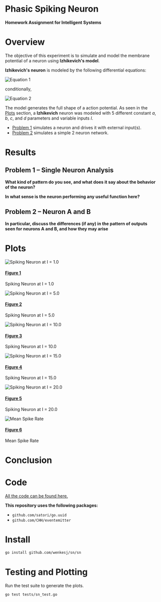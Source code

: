 # Phasic Spiking Neuron #
**Homework Assignment for Intelligent Systems**

# Overview #
The objective of this experiment is to simulate and model the membrane potential of a neuron using **Izhikevich's model**.

**Izhikevich's neuron** is modeled by the following differential equations:

![Equation 1](/assets/eq1.png)

conditionally,

![Equation 2](/assets/eq2.png)

The model generates the full shape of a action potential. As seen in the [Plots](#plots) section, a **Izhikevich** neuron was modeled with 5 different constant _a_, _b_, _c_, and _d_ parameters and variable inputs _I_.

+ [Problem 1](#problem-1-single-neuron-analysis) simulates a neuron and drives it with external input(s).
+ [Problem 2](#problem-2-neuron-a-and-b) simulates a simple 2 neuron network.

# Results #

## Problem 1 – Single Neuron Analysis ##

**What kind of pattern do you see, and what does it say about the behavior of the neuron?**

**In what sense is the neuron performing any useful function here?**

## Problem 2 – Neuron A and B ##

**In particular, discuss the differences (if any) in the pattern of outputs seen for neurons A and B, and how they may arise**

# Plots #
![Spiking Neuron at I = 1.0](/tests/plots/spiking-neuron-1.000000.png)

#### [Figure 1](#figure-1) ####
Spiking Neuron at I = 1.0

![Spiking Neuron at I = 5.0](/tests/plots/spiking-neuron-5.000000.png)

#### [Figure 2](#figure-2) ####
Spiking Neuron at I = 5.0

![Spiking Neuron at I = 10.0](/tests/plots/spiking-neuron-10.000000.png)

#### [Figure 3](#figure-3) ####
Spiking Neuron at I = 10.0

![Spiking Neuron at I = 15.0](/tests/plots/spiking-neuron-15.000000.png)

#### [Figure 4](#figure-4) ####
Spiking Neuron at I = 15.0

![Spiking Neuron at I = 20.0](/tests/plots/spiking-neuron-20.000000.png)

#### [Figure 5](#figure-5) ####
Spiking Neuron at I = 20.0

![Mean Spike Rate](/tests/plots/spiking-neuron-mean-spike-rate.png)

#### [Figure 6](#figure-6) ####
Mean Spike Rate

# Conclusion #

# Code #
[All the code can be found here.](https://github.com/wenkesj/sn)

**This repository uses the following packages:**
+ `github.com/satori/go.uuid`
+ `github.com/CHH/eventemitter`

# Install #
```sh
go install github.com/wenkesj/sn/sn
```

# Testing and Plotting #
Run the test suite to generate the plots.
```sh
go test tests/sn_test.go
```
